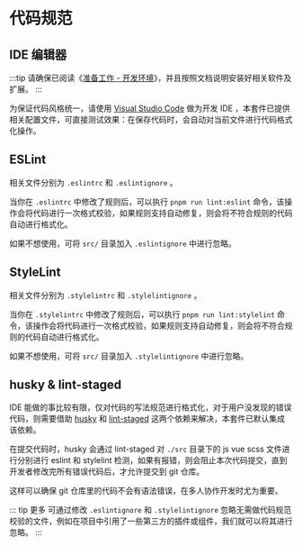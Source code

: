 # 代码规范

## IDE 编辑器

:::tip
请确保已阅读《[准备工作 - 开发环境](start.md#开发环境)》，并且按照文档说明安装好相关软件及扩展。
:::

为保证代码风格统一，请使用 [Visual Studio Code](https://code.visualstudio.com/) 做为开发 IDE ，本套件已提供相关配置文件，可直接测试效果：在保存代码时，会自动对当前文件进行代码格式化操作。

## ESLint

相关文件分别为 `.eslintrc` 和 `.eslintignore` 。

当你在 `.eslintrc` 中修改了规则后，可以执行 `pnpm run lint:eslint` 命令，该操作会将代码进行一次格式校验，如果规则支持自动修复，则会将不符合规则的代码自动进行格式化。

如果不想使用，可将 `src/` 目录加入 `.eslintignore` 中进行忽略。

## StyleLint

相关文件分别为 `.stylelintrc` 和 `.stylelintignore` 。

当你在 `.stylelintrc` 中修改了规则后，可以执行 `pnpm run lint:stylelint` 命令，该操作会将代码进行一次格式校验，如果规则支持自动修复，则会将不符合规则的代码自动进行格式化。

如果不想使用，可将 `src/` 目录加入 `.stylelintignore` 中进行忽略。

## husky & lint-staged

IDE 能做的事比较有限，仅对代码的写法规范进行格式化，对于用户没发现的错误代码，则需要借助 [husky](https://github.com/typicode/husky) 和 [lint-staged](https://github.com/okonet/lint-staged) 这两个依赖来解决，本套件已默认集成该依赖。

在提交代码时，husky 会通过 lint-staged 对 `./src` 目录下的 js vue scss 文件进行分别进行 eslint 和 stylelint 检测，如果有报错，则会阻止本次代码提交，直到开发者修改完所有错误代码后，才允许提交到 git 仓库。

这样可以确保 git 仓库里的代码不会有语法错误，在多人协作开发时尤为重要。

::: tip 更多
可通过修改 `.eslintignore` 和 `.stylelintignore` 忽略无需做代码规范校验的文件，例如在项目中引用了一些第三方的插件或组件，我们就可以将其进行忽略。
:::